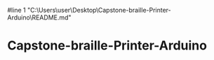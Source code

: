 #line 1 "C:\\Users\\user\\Desktop\\Capstone-braille-Printer-Arduino\\README.md"
# Capstone-braille-Printer-Arduino
